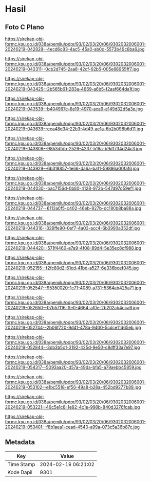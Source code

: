 # Hasil

## Foto C Plano

https://sirekap-obj-formc.kpu.go.id/038a/pemilu/pdpr/93/02/03/20/06/9302032006001-20240219-042828--4ecd6c83-4ac5-45a0-ab0d-5573b49c8ba6.jpg

https://sirekap-obj-formc.kpu.go.id/038a/pemilu/pdpr/93/02/03/20/06/9302032006001-20240219-043311--0cb2d745-2aa8-42cf-92b5-005e68955ff7.jpg

https://sirekap-obj-formc.kpu.go.id/038a/pemilu/pdpr/93/02/03/20/06/9302032006001-20240219-043425--2b565b61-283a-4669-a6b5-f2aaf664da1f.jpg

https://sirekap-obj-formc.kpu.go.id/038a/pemilu/pdpr/93/02/03/20/06/9302032006001-20240219-043539--b404967c-8e19-4970-aca9-e149d32d5a3e.jpg

https://sirekap-obj-formc.kpu.go.id/038a/pemilu/pdpr/93/02/03/20/06/9302032006001-20240219-043639--eea48d34-22b3-4d49-ae1a-6b2b098b6d11.jpg

https://sirekap-obj-formc.kpu.go.id/038a/pemilu/pdpr/93/02/03/20/06/9302032006001-20240219-043806--9853dfdb-2526-4237-b16a-b9d1734d24c3.jpg

https://sirekap-obj-formc.kpu.go.id/038a/pemilu/pdpr/93/02/03/20/06/9302032006001-20240219-043929--6b318857-1e66-4a6a-ba11-59896a00faf6.jpg

https://sirekap-obj-formc.kpu.go.id/038a/pemilu/pdpr/93/02/03/20/06/9302032006001-20240219-044030--bac7156d-0b80-4128-972b-547d97d59ef1.jpg

https://sirekap-obj-formc.kpu.go.id/038a/pemilu/pdpr/93/02/03/20/06/9302032006001-20240219-044737--6113a0f5-c402-46eb-927b-dc180b8ba88a.jpg

https://sirekap-obj-formc.kpu.go.id/038a/pemilu/pdpr/93/02/03/20/06/9302032006001-20240219-044316--329ffe90-0ef7-4a03-acc4-6b3990a352df.jpg

https://sirekap-obj-formc.kpu.go.id/038a/pemilu/pdpr/93/02/03/20/06/9302032006001-20240219-044420--571f4460-e7a9-4f08-89d4-5e35ec8cf988.jpg

https://sirekap-obj-formc.kpu.go.id/038a/pemilu/pdpr/93/02/03/20/06/9302032006001-20240219-052155--f2fc80d2-61cd-41bd-a527-6e336bcef045.jpg

https://sirekap-obj-formc.kpu.go.id/038a/pemilu/pdpr/93/02/03/20/06/9302032006001-20240219-052547--95350020-1c71-4089-a731-5364ab425a71.jpg

https://sirekap-obj-formc.kpu.go.id/038a/pemilu/pdpr/93/02/03/20/06/9302032006001-20240219-052650--07b57116-ffe0-4664-af0e-2b202ab4cca6.jpg

https://sirekap-obj-formc.kpu.go.id/038a/pemilu/pdpr/93/02/03/20/06/9302032006001-20240219-052744--2b06f720-9d41-478a-9400-5cdce11d65eb.jpg

https://sirekap-obj-formc.kpu.go.id/038a/pemilu/pdpr/93/02/03/20/06/9302032006001-20240219-052844--3db3b5c1-3192-425d-9e50-c8dff33a7e97.jpg

https://sirekap-obj-formc.kpu.go.id/038a/pemilu/pdpr/93/02/03/20/06/9302032006001-20240219-054317--5093aa20-d57a-49da-bfa5-a79aebb45859.jpg

https://sirekap-obj-formc.kpu.go.id/038a/pemilu/pdpr/93/02/03/20/06/9302032006001-20240219-053102--e1bc5518-ef56-49a8-b28a-452bd9277b89.jpg

https://sirekap-obj-formc.kpu.go.id/038a/pemilu/pdpr/93/02/03/20/06/9302032006001-20240219-053221--49c5e1c8-1e92-4c1e-998b-840d3276fcab.jpg

https://sirekap-obj-formc.kpu.go.id/038a/pemilu/pdpr/93/02/03/20/06/9302032006001-20240219-053401--f8b1aea1-cead-4540-a99a-073c5a36b87c.jpg


## Metadata

| Key        | Value               |
| ---------- | ------------------- |
| Time Stamp | 2024-02-19 06:21:02 |
| Kode Dapil | 9301                |



